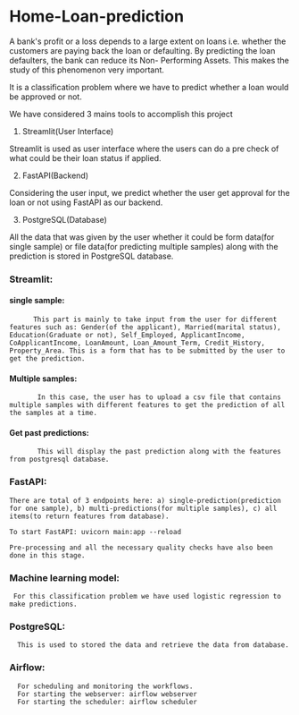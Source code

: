 # Home-Loan-prediction

A bank's profit or a loss depends to a large extent on loans i.e. whether the customers are paying back the loan or defaulting. By predicting the loan defaulters, the bank can reduce its Non- Performing Assets. This makes the study of this phenomenon very important.

It is a classification problem where we have to predict whether a loan would be approved or not. 

We have considered 3 mains tools to accomplish this project
1. Streamlit(User Interface)

  Streamlit is used as user interface where the users can do a pre check of what could be their loan status if applied.
  
2. FastAPI(Backend)

  Considering the user input, we predict whether the user get approval for the loan or not using FastAPI as our backend.
  
3. PostgreSQL(Database)

  All the data that was given by the user whether it could be form data(for single sample) or file data(for predicting multiple samples) along with the prediction is stored in PostgreSQL database.

### Streamlit:
  #### single sample: 
          This part is mainly to take input from the user for different features such as: Gender(of the applicant), Married(marital status), Education(Graduate or not), Self_Employed, ApplicantIncome, CoApplicantIncome, LoanAmount, Loan_Amount_Term, Credit_History, Property_Area. This is a form that has to be submitted by the user to get the prediction.
  
  #### Multiple samples: 
           In this case, the user has to upload a csv file that contains multiple samples with different features to get the prediction of all the samples at a time. 
  
  #### Get past predictions: 
           This will display the past prediction along with the features from postgresql database.
  
### FastAPI:
    There are total of 3 endpoints here: a) single-prediction(prediction for one sample), b) multi-predictions(for multiple samples), c) all items(to return features from database).
    
    To start FastAPI: uvicorn main:app --reload
    
    Pre-processing and all the necessary quality checks have also been done in this stage.
    
    
### Machine learning model:
     For this classification problem we have used logistic regression to make predictions.
     
### PostgreSQL:
      This is used to stored the data and retrieve the data from database.
      
### Airflow:
      For scheduling and monitoring the workflows.
      For starting the webserver: airflow webserver 
      For starting the scheduler: airflow scheduler



